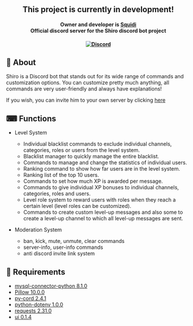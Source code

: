 <h2 align="center">
    This project is currently in development!<br>
</h2>

<h4 align="center">
    Owner and developer is <a href="https://github.com/Squidiis">Squidi</a>
    <br>Official discord server for the Shiro discord bot project
</h4>

<h4 align="center">
    <a href="https://discord.gg/Zv5JtYhd9r"><img src="https://img.shields.io/discord/1040624306062889032?color=blue&label=Discord&logo=discord&logoColor=white&style=for-the-badge" alt="Discord"></a>
</h4>

## 👋 About

Shiro is a Discord bot that stands out for its wide range of commands and customization options. 
You can customize pretty much anything, all commands are very user-friendly and always have explanations!

If you wish, you can invite him to your own server by clicking [here](https://discord.com/oauth2/authorize?client_id=928073958891347989&scope=bot&permissions=8)

## ⌨ Functions

* Level System
    - Individual blacklist commands to exclude individual channels, categories, roles or users from the level system.
    - Blacklist manager to quickly manage the entire blacklist.
    - Commands to manage and change the statistics of individual users.
    - Ranking command to show how far users are in the level system.
    - Ranking list of the top 10 users.
    - Commands to set how much XP is awarded per message.
    - Commands to give individual XP bonuses to individual channels, categories, roles and users.
    - Level role system to reward users with roles when they reach a certain level (level roles can be customized).
    - Commands to create custom level-up messages and also some to create a level-up channel to which all level-up messages are sent.
    
* Moderation System
    - ban, kick, mute, unmute, clear commands
    - server-info, user-info commands
    - anti discord invite link system 

## 📝 Requirements

- [mysql-connector-python 8.1.0](https://pypi.org/project/mysql-connector-python/)
- [Pillow 10.0.0](https://pypi.org/project/Pillow/)
- [py-cord 2.4.1](https://pypi.org/project/py-cord/)
- [python-dotenv 1.0.0](https://pypi.org/project/python-dotenv/)
- [requests 2.31.0](https://pypi.org/project/requests/)
- [ui 0.1.4](https://pypi.org/project/ui/)



    